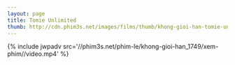 ```yaml
---
layout: page
title: Tomie Unlimited
thumb: http://cdn.phim3s.net/images/films/thumb/khong-gioi-han-tomie-unlimited-2011.jpg
---
```

{% include jwpadv src='//phim3s.net/phim-le/khong-gioi-han_1749/xem-phim//video.mp4' %}